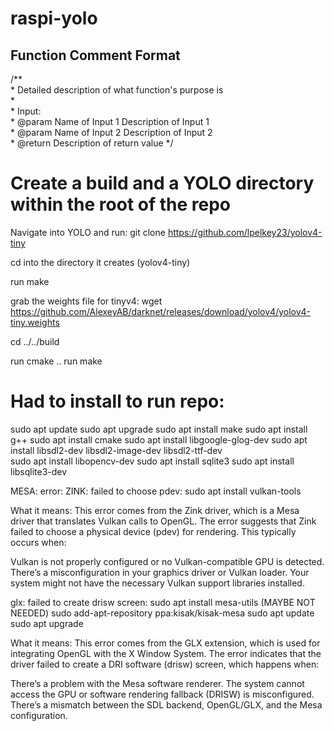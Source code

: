 # raspi-yolo

## Function Comment Format
/**  
 \* Detailed description of what function's purpose is  
 \*  
 \* Input:  
 \* @param Name of Input 1 Description of Input 1  
 \* @param Name of Input 2 Description of Input 2  
 \* @return Description of return value
 */  

# Create a build and a YOLO directory within the root of the repo

Navigate into YOLO and run:
git clone https://github.com/lpelkey23/yolov4-tiny

cd into the directory it creates (yolov4-tiny)

run make

grab the weights file for tinyv4:
wget https://github.com/AlexeyAB/darknet/releases/download/yolov4/yolov4-tiny.weights

cd ../../build

run cmake ..
run make

# Had to install to run repo:
sudo apt update
sudo apt upgrade
sudo apt install make
sudo apt install g++
sudo apt install cmake
sudo apt install libgoogle-glog-dev
sudo apt install libsdl2-dev libsdl2-image-dev libsdl2-ttf-dev  
sudo apt install libopencv-dev
sudo apt install sqlite3
sudo apt install libsqlite3-dev



MESA: error: ZINK: failed to choose pdev: sudo apt install vulkan-tools

What it means: This error comes from the Zink driver, which is a Mesa driver that translates Vulkan calls to OpenGL. The error suggests that Zink failed to choose a physical device (pdev) for rendering. This typically occurs when:

Vulkan is not properly configured or no Vulkan-compatible GPU is detected.
There’s a misconfiguration in your graphics driver or Vulkan loader.
Your system might not have the necessary Vulkan support libraries installed.




glx: failed to create drisw screen: 
sudo apt install mesa-utils (MAYBE NOT NEEDED)
sudo add-apt-repository ppa:kisak/kisak-mesa
sudo apt update
sudo apt upgrade

What it means: This error comes from the GLX extension, which is used for integrating OpenGL with the X Window System. The error indicates that the driver failed to create a DRI software (drisw) screen, which happens when:

There’s a problem with the Mesa software renderer.
The system cannot access the GPU or software rendering fallback (DRISW) is misconfigured.
There’s a mismatch between the SDL backend, OpenGL/GLX, and the Mesa configuration.
